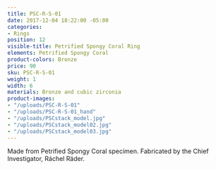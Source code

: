 ```yaml
---
title: PSC-R-S-01
date: 2017-12-04 18:22:00 -05:00
categories:
- Rings
position: 12
visible-title: Petrified Spongy Coral Ring
elements: Petrified Spongy Coral
product-colors: Bronze
price: 90
sku: PSC-R-S-01
weight: 1
width: 6
materials: Bronze and cubic zirconia
product-images:
- "/uploads/PSC-R-S-01"
- "/uploads/PSC-R-S-01_hand"
- "/uploads/PSCstack_model.jpg"
- "/uploads/PSCstack_model02.jpg"
- "/uploads/PSCstack_model03.jpg"
---
```


Made from Petrified Spongy Coral specimen. Fabricated by the Chief Investigator, Ráchel Räder.


